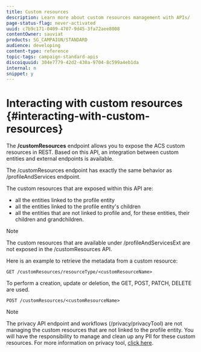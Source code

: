 ```yaml
---
title: Custom resources
description: Learn more about custom resources management with APIs/
page-status-flag: never-activated
uuid: c7b9c171-0409-4707-9d45-3fa72aee8008
contentOwner: sauviat
products: SG_CAMPAIGN/STANDARD
audience: developing
content-type: reference
topic-tags: campaign-standard-apis
discoiquuid: 304e7779-42d2-430a-9704-8c599a4eb1da
internal: n
snippet: y
---
```


# Interacting with custom resources {#interacting-with-custom-resources}

The **/customResources** endpoint allows you to expose the ACS custom resources in REST. Based on this API, an integration between custom entities and external endpoints is available.

The /customResources endpoint has exactly the same behavior as /profileAndServices endpoint.

The custom resources that are exposed within this API are:

* all the entities linked to the profile entity
* all the entities linked to the profile entity's children
* all the entities that are not linked to profile and, for these entities, their children and grandchildren.

>[!NOTE]
>The custom resources that are available under /profileAndServicesExt are not exposed in the /customResources API.

Here is an example to retrieve the metadata from a custom resource:

```
GET /customResources/resourceType/<customResourceName>
```

To perform a creation, update or deletion, the GET, POST, PATCH, DELETE are used.

```
POST /customResources/<customResourceName>
```

>[!NOTE]
>The privacy API endpoint and workflows (/privacy/privacyTool) are not managing the custom resources that are not linked to the profile entity.
>You will have the responsibility to manage and clean up any PII for these custom resources. For more information on privacy tool, [click here](../../api/using/creating-a-privacy-request.md).

